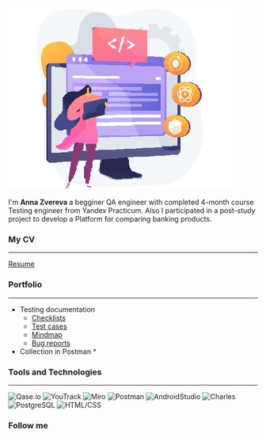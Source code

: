 ![HEADER](https://github.com/Annazav25/Annazav25/blob/master/assets/header.jpg)

I'm **Anna Zvereva** a begginer QA engineer with completed 4-month course Testing engineer from Yandex Practicum. Also I participated in a post-study project to develop a Platform for comparing banking products.

### My CV ###
___
[Resume]()

### Portfolio ###
___
* Testing documentation
  * [Checklists]()
  * [Test cases]()
  * [Mindmap]()
  * [Bug reports]()
* Collection in Postman
  *[]()

### Tools and Technologies ###
___
![Qase.io](https://img.shields.io/badge/-Qase.io-darkblue)
![YouTrack](https://img.shields.io/badge/-YouTrack-mediumpurple)
![Miro](https://img.shields.io/badge/-MIRO-gold)
![Postman](https://img.shields.io/badge/-Postman-coral)
![AndroidStudio](https://img.shields.io/badge/-AndroidStudio-blue)
![Charles](https://img.shields.io/badge/-Charles-white)
![PostgreSQL](https://img.shields.io/badge/-PosgreSQL-skyblue)
![HTML/CSS](https://img.shields.io/badge/-HTML/CSS-peachpuff)

### Follow me ###